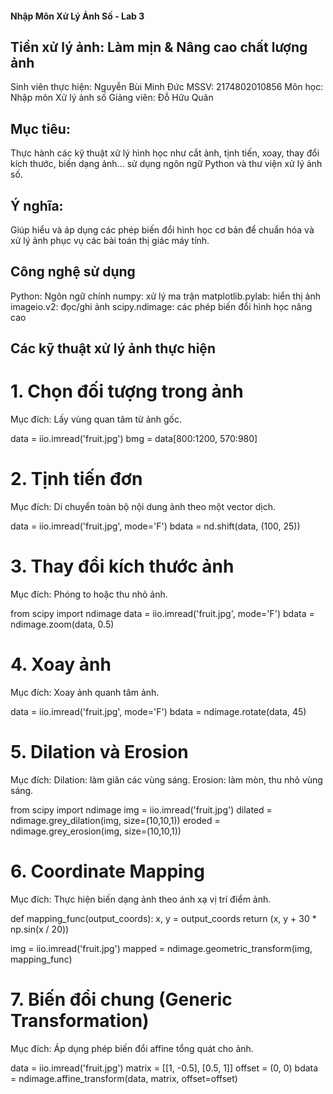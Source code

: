   #### Nhập Môn Xử Lý Ảnh Số - Lab 3
## Tiền xử lý ảnh: Làm mịn & Nâng cao chất lượng ảnh
Sinh viên thực hiện: Nguyễn Bùi Minh Đức MSSV: 2174802010856
Môn học: Nhập môn Xử lý ảnh số
Giảng viên: Đỗ Hữu Quân

## Mục tiêu: 
Thực hành các kỹ thuật xử lý hình học như cắt ảnh, tịnh tiến, xoay, thay đổi kích thước, biến dạng ảnh... sử dụng ngôn ngữ Python và thư viện xử lý ảnh số.

## Ý nghĩa:
Giúp hiểu và áp dụng các phép biến đổi hình học cơ bản để chuẩn hóa và xử lý ảnh phục vụ các bài toán thị giác máy tính.

## Công nghệ sử dụng

Python: Ngôn ngữ chính
numpy: xử lý ma trận
matplotlib.pylab: hiển thị ảnh
imageio.v2: đọc/ghi ảnh
scipy.ndimage: các phép biến đổi hình học nâng cao

## Các kỹ thuật xử lý ảnh thực hiện
# 1. Chọn đối tượng trong ảnh
Mục đích: Lấy vùng quan tâm từ ảnh gốc.

data = iio.imread('fruit.jpg')
bmg = data[800:1200,  570:980]


# 2. Tịnh tiến đơn
Mục đích: Di chuyển toàn bộ nội dung ảnh theo một vector dịch.

data = iio.imread('fruit.jpg', mode='F')
bdata = nd.shift(data, (100, 25))


# 3. Thay đổi kích thước ảnh
Mục đích: Phóng to hoặc thu nhỏ ảnh.

from scipy import ndimage
data = iio.imread('fruit.jpg', mode='F')
bdata = ndimage.zoom(data, 0.5)


# 4. Xoay ảnh
Mục đích: Xoay ảnh quanh tâm ảnh.

data = iio.imread('fruit.jpg', mode='F')
bdata = ndimage.rotate(data, 45)

# 5. Dilation và Erosion
Mục đích:
Dilation: làm giãn các vùng sáng.
Erosion: làm mòn, thu nhỏ vùng sáng.

from scipy import ndimage
img = iio.imread('fruit.jpg')
dilated = ndimage.grey_dilation(img, size=(10,10,1))
eroded = ndimage.grey_erosion(img, size=(10,10,1))

# 6. Coordinate Mapping
Mục đích: Thực hiện biến dạng ảnh theo ánh xạ vị trí điểm ảnh.

def mapping_func(output_coords):
    x, y = output_coords
    return (x, y + 30 * np.sin(x / 20))

img = iio.imread('fruit.jpg')
mapped = ndimage.geometric_transform(img, mapping_func)


# 7. Biến đổi chung (Generic Transformation)
Mục đích: Áp dụng phép biến đổi affine tổng quát cho ảnh.

data = iio.imread('fruit.jpg')
matrix = [[1, -0.5], [0.5, 1]]
offset = (0, 0)
bdata = ndimage.affine_transform(data, matrix, offset=offset)


